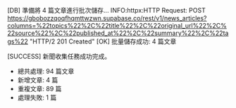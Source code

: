 [DB] 準備將 4 篇文章進行批次儲存...
INFO:httpx:HTTP Request: POST https://gbobozzqoqfhqmttwzwn.supabase.co/rest/v1/news_articles?columns=%22topics%22%2C%22title%22%2C%22original_url%22%2C%22source%22%2C%22published_at%22%2C%22summary%22%2C%22tags%22 "HTTP/2 201 Created"
[OK] 批量儲存成功: 4 篇文章

[SUCCESS] 新聞收集任務成功完成。
  - 總共處理: 94 篇文章
  - 新增文章: 4 篇
  - 重複文章: 89 篇
  - 處理失敗: 1 篇